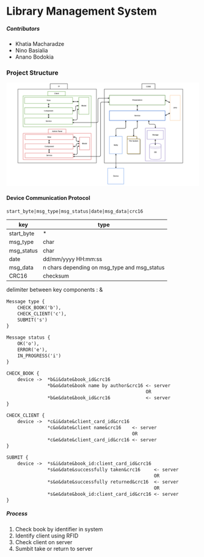 # Library Management System #

##### Contributors #####

* Khatia Macharadze
* Nino Basialia
* Anano Bodokia


### Project Structure ###

![alt text](https://github.com/MiniZ/library-management-system/blob/develop/documents/Structure.PNG)


#### Device Communication Protocol ####

```
start_byte|msg_type|msg_status|date|msg_data|crc16
```
| key | type |
| ------ | ------ |
| start_byte | * |
| msg_type | char |
| msg_status | char |
| date | dd/mm/yyyy HH:mm:ss |
| msg_data | n chars depending on msg_type and msg_status |
| CRC16 | checksum |

delimiter between key components : &

```
Message type {
    CHECK_BOOK('b'),
    CHECK_CLIENT('c'),
    SUBMIT('s')
}
```
```
Message status {
    OK('o'),
    ERROR('e'),
    IN_PROGRESS('i')
}
```
```
CHECK_BOOK {
    device ->  *b&i&date&book_id&crc16
               *b&o&date&book name by author&crc16 <- server
                                                   OR
               *b&e&date&book_id&crc16             <- server
}
```
```
CHECK_CLIENT {
    device ->  *c&i&date&client_card_id&crc16
               *c&o&date&client name&crc16    <- server
                                              OR
               *c&e&date&client_card_id&crc16 <- server
}
```
```
SUBMIT {
    device ->  *s&i&date&book_id:client_card_id&crc16
               *s&o&date&successfully taken&crc16     <- server
                                                      OR
               *s&o&date&successfully returned&crc16  <- server
                                                      OR
               *s&e&date&book_id:client_card_id&crc16 <- server
}
```

##### Process
1. Check book by identifier in system
2. Identify client using RFID
3. Check client on server
4. Sumbit take or return to server
